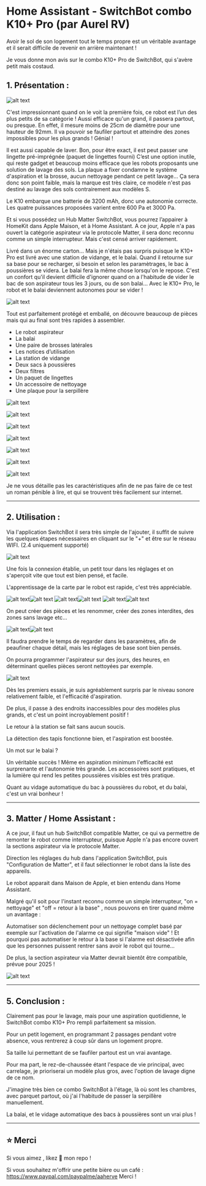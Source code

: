 # Home Assistant - SwitchBot combo K10+ Pro (par Aurel RV)

Avoir le sol de son logement tout le temps propre est un véritable avantage et il serait difficile de revenir en arrière maintenant ! 

Je vous donne mon avis sur le combo K10+ Pro de SwitchBot, qui s'avère petit mais costaud.


## 1. Présentation : 

![alt text](https://github.com/herveaurel/Docs/blob/main/SwitchBot%combo%K10+%Pro/Images/01.png)

C'est impressionnant quand on le voit la première fois, ce robot est l’un des plus petits de sa catégorie !
Aussi efficace qu'un grand, il passera partout, ou presque. 
En effet, il mesure moins de 25cm de diamètre pour une hauteur de 92mm. Il va pouvoir se faufiler partout et atteindre des zones impossibles pour les plus grands ! Génial ! 

Il est aussi capable de laver. 
Bon, pour être exact, il est peut passer une lingette pré-imprégnée (paquet de lingettes fourni)
C’est une option inutile, qui reste gadget et beaucoup moins efficace que les robots proposants une solution de lavage des sols. La plaque a fixer condamne le système d'aspiration et la brosse, aucun nettoyage pendant ce petit lavage... Ça sera donc son point faible, mais la marque est très claire, ce modèle n'est pas destiné au lavage des sols contrairement aux modèles S. 

Le K10 embarque une batterie de 3200 mAh, donc une autonomie correcte. 
Les quatre puissances proposées varient entre 600 Pa et 3000 Pa.

Et si vous possédez un Hub Matter SwitchBot, vous pourrez l’appairer à HomeKit dans Apple Maison, et à Home Assistant. 
A ce jour, Apple n'a pas ouvert la catégorie aspirateur via le protocole Matter, il sera donc reconnu comme un simple interrupteur. 
Mais c'est censé arriver rapidement. 

Livré dans un énorme carton... Mais je n'étais pas surpris puisque le K10+ Pro est livré avec une station de vidange, et le balai.
Quand il retourne sur sa base pour se recharger, si besoin et selon les paramètrages, le bac à poussières se videra. Le balai fera la même chose lorsqu'on le repose. 
C'est un confort qu'il devient difficile d'ignorer quand on a l'habitude de vider le bac de son aspirateur tous les 3 jours, ou de son balai... Avec le K10+ Pro, le robot et le balai deviennent autonomes pour se vider ! 


![alt text](https://github.com/herveaurel/Docs/blob/main/SwitchBot%combo%K10+%Pro/Images/02.jpeg)

Tout est parfaitement protégé et emballé, on découvre beaucoup de pièces mais qui au final sont très rapides à assembler. 

- Le robot aspirateur 
- La balai
- Une paire de brosses latérales
- Les notices d’utilisation
- La station de vidange
- Deux sacs à poussières
- Deux filtres
- Un paquet de lingettes
- Un accessoire de nettoyage
- Une plaque pour la serpillère

![alt text](https://github.com/herveaurel/Docs/blob/main/SwitchBot%combo%K10+%Pro/Images/02.jpeg)

![alt text](https://github.com/herveaurel/Docs/blob/main/SwitchBot%combo%K10+%Pro/Images/03.jpeg)

![alt text](https://github.com/herveaurel/Docs/blob/main/SwitchBot%combo%K10+%Pro/Images/04.jpeg)

![alt text](https://github.com/herveaurel/Docs/blob/main/SwitchBot%combo%K10+%Pro/Images/05.jpeg)

![alt text](https://github.com/herveaurel/Docs/blob/main/SwitchBot%combo%K10+%Pro/Images/06.jpeg)

![alt text](https://github.com/herveaurel/Docs/blob/main/SwitchBot%combo%K10+%Pro/Images/07.jpeg)

![alt text](https://github.com/herveaurel/Docs/blob/main/SwitchBot%combo%K10+%Pro/Images/08.jpeg)


Je ne vous détaille pas les caractéristiques afin de ne pas faire de ce test un roman pénible à lire, et qui se trouvent très facilement sur internet. 

-----

## 2. Utilisation : 

Via l'application SwitchBot il sera très simple de l'ajouter, il suffit de suivre les quelques étapes nécessaires en cliquant sur le "+" et être sur le réseau WIFI. (2.4 uniquement supporté) 

![alt text](https://github.com/herveaurel/Docs/blob/main/SwitchBot%combo%K10+%Pro/Images/09.jpeg)

Une fois la connexion établie, un petit tour dans les réglages et on s'aperçoit vite que tout est bien pensé, et facile. 

L'apprentissage de la carte par le robot est rapide, c'est très appréciable. 

![alt text](https://github.com/herveaurel/Docs/blob/main/SwitchBot%combo%K10+%Pro/Images/10.jpeg)![alt text](https://github.com/herveaurel/Docs/blob/main/SwitchBot%combo%K10+%Pro/Images/11.jpeg)
![alt text](https://github.com/herveaurel/Docs/blob/main/SwitchBot%combo%K10+%Pro/Images/12.jpeg)![alt text](https://github.com/herveaurel/Docs/blob/main/SwitchBot%combo%K10+%Pro/Images/13.jpeg)
![alt text](https://github.com/herveaurel/Docs/blob/main/SwitchBot%combo%K10+%Pro/Images/14.jpeg)![alt text](https://github.com/herveaurel/Docs/blob/main/SwitchBot%combo%K10+%Pro/Images/15.jpeg)

On peut créer des pièces et les renommer, créer des zones interdites, des zones sans lavage etc... 

![alt text](https://github.com/herveaurel/Docs/blob/main/SwitchBot%combo%K10+%Pro/Images/16.jpeg)![alt text](https://github.com/herveaurel/Docs/blob/main/SwitchBot%combo%K10+%Pro/Images/17.jpeg)

Il faudra prendre le temps de regarder dans les paramètres, afin de peaufiner chaque détail, mais les réglages de base sont bien pensés. 

On pourra programmer l'aspirateur sur des jours, des heures, en déterminant quelles pièces seront nettoyées par exemple. 

![alt text](https://github.com/herveaurel/Docs/blob/main/SwitchBot%combo%K10+%Pro/Images/18.jpg)

Dès les premiers essais, je suis agréablement surpris par le niveau sonore relativement faible, et l'efficacité d'aspiration. 

De plus, il passe à des endroits inaccessibles pour des modèles plus grands, et c'est un point incroyablement positif ! 

Le retour à la station se fait sans aucun soucis. 

La détection des tapis fonctionne bien, et l'aspiration est boostée. 

Un mot sur le balai ? 

Un véritable succès ! Même en aspiration minimum l'efficacité est surprenante et l'autonomie très grande. 
Les accessoires sont pratiques, et la lumière qui rend les petites poussières visibles est très pratique. 

Quant au vidage automatique du bac à poussières du robot, et du balai, c'est un vrai bonheur ! 


-----

## 3. Matter / Home Assistant :

A ce jour, il faut un hub SwitchBot compatible Matter, ce qui va permettre de remonter le robot comme interrupteur, puisque Apple n'a pas encore ouvert la sections aspirateur via le protocole Matter. 

Direction les réglages du hub dans l'application SwitchBot, puis "Configuration de Matter", et il faut sélectionner le robot dans la liste des appareils. 

Le robot apparait dans Maison de Apple, et bien entendu dans Home Assistant. 

Malgré qu'il soit pour l'instant reconnu comme un simple interrupteur, "on = nettoyage" et "off = retour à la base" , nous pouvons en tirer quand même un avantage : 

Automatiser son déclenchement pour un nettoyage complet basé par exemple sur l'activation de l'alarme ce qui signifie "maison vide" ! Et pourquoi pas automatiser le retour à la base si l'alarme est désactivée afin que les personnes puissent rentrer sans avoir le robot qui tourne... 

De plus, la section aspirateur via Matter devrait bientôt être compatible, prévue pour 2025 ! 

![alt text](https://github.com/herveaurel/Docs/blob/main/SwitchBot%combo%K10+%Pro/Images/19.png)


---------------------

## 5. Conclusion : 

Clairement pas pour le lavage, mais pour une aspiration quotidienne, le SwitchBot combo K10+ Pro rempli parfaitement sa mission. 

Pour un petit logement, en programmant 2 passages pendant votre absence, vous rentrerez à coup sûr dans un logement propre. 

Sa taille lui permettant de se faufiler partout est un vrai avantage. 

Pour ma part, le rez-de-chaussée étant l'espace de vie principal, avec carrelage, je prioriserai un modèle plus gros, avec l'option de lavage digne de ce nom. 

J'imagine très bien ce combo SwitchBot à l'étage, là où sont les chambres, avec parquet partout, où j'ai l'habitude de passer la serpillère manuellement. 

La balai, et le vidage automatique des bacs à poussières sont un vrai plus ! 


---------------------

## ⭐️ Merci 

Si vous aimez , likez 🌟 mon repo !

Si vous souhaitez m'offrir une petite bière ou un café : https://www.paypal.com/paypalme/aaherve
Merci ! 
